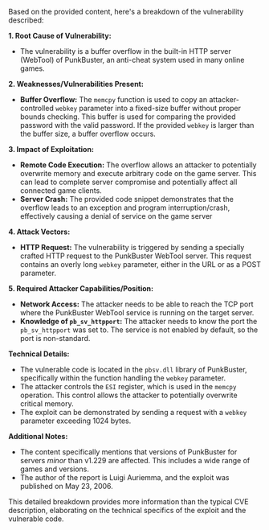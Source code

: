 Based on the provided content, here's a breakdown of the vulnerability described:

**1. Root Cause of Vulnerability:**
- The vulnerability is a buffer overflow in the built-in HTTP server (WebTool) of PunkBuster, an anti-cheat system used in many online games.

**2. Weaknesses/Vulnerabilities Present:**
- **Buffer Overflow:** The `memcpy` function is used to copy an attacker-controlled `webkey` parameter into a fixed-size buffer without proper bounds checking. This buffer is used for comparing the provided password with the valid password. If the provided `webkey` is larger than the buffer size, a buffer overflow occurs.

**3. Impact of Exploitation:**
- **Remote Code Execution:** The overflow allows an attacker to potentially overwrite memory and execute arbitrary code on the game server. This can lead to complete server compromise and potentially affect all connected game clients.
- **Server Crash:**  The provided code snippet demonstrates that the overflow leads to an exception and program interruption/crash, effectively causing a denial of service on the game server

**4. Attack Vectors:**
- **HTTP Request:** The vulnerability is triggered by sending a specially crafted HTTP request to the PunkBuster WebTool server. This request contains an overly long `webkey` parameter, either in the URL or as a POST parameter.

**5. Required Attacker Capabilities/Position:**
- **Network Access:** The attacker needs to be able to reach the TCP port where the PunkBuster WebTool service is running on the target server.
- **Knowledge of `pb_sv_httpport`:** The attacker needs to know the port the `pb_sv_httpport` was set to. The service is not enabled by default, so the port is non-standard.

**Technical Details:**

- The vulnerable code is located in the `pbsv.dll` library of PunkBuster, specifically within the function handling the `webkey` parameter.
- The attacker controls the `ESI` register, which is used in the `memcpy` operation. This control allows the attacker to potentially overwrite critical memory.
- The exploit can be demonstrated by sending a request with a `webkey` parameter exceeding 1024 bytes.

**Additional Notes:**

- The content specifically mentions that versions of PunkBuster for servers *minor* than v1.229 are affected. This includes a wide range of games and versions.
- The author of the report is Luigi Auriemma, and the exploit was published on May 23, 2006.

This detailed breakdown provides more information than the typical CVE description, elaborating on the technical specifics of the exploit and the vulnerable code.